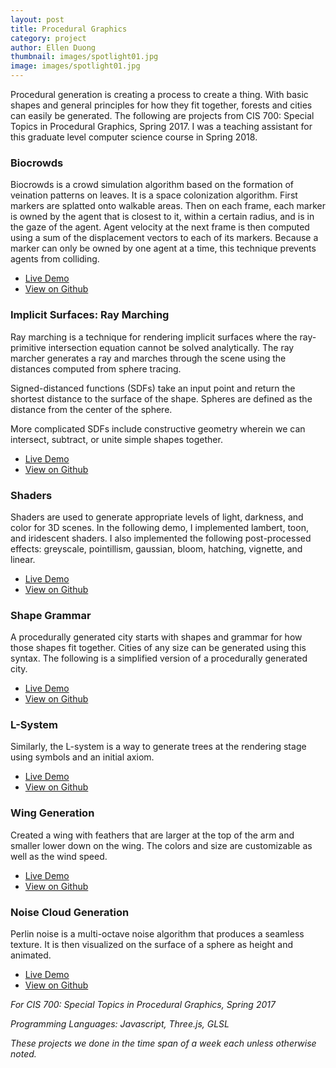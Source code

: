 ```yaml
---
layout: post
title: Procedural Graphics
category: project
author: Ellen Duong
thumbnail: images/spotlight01.jpg
image: images/spotlight01.jpg
---
```

Procedural generation is creating a process to create a thing. With basic shapes and general principles for how they fit together, forests and cities can easily be generated. The following are projects from CIS 700: Special Topics in Procedural Graphics, Spring 2017. I was a teaching assistant for this graduate level computer science course in Spring 2018.

<!-- more -->

### Biocrowds
Biocrowds is a crowd simulation algorithm based on the formation of veination patterns on leaves. It is a space colonization algorithm. First markers are splatted onto walkable areas. Then on each frame, each marker is owned by the agent that is closest to it, within a certain radius, and is in the gaze of the agent. Agent velocity at the next frame is then computed using a sum of the displacement vectors to each of its markers. Because a marker can only be owned by one agent at a time, this technique prevents agents from colliding.
<ul class="actions align-center">
    <li><a href="https://eldu.github.io/Project7-BioCrowds/" class="button medium">Live Demo</a></li>
    <li><a href="https://github.com/eldu/Project7-BioCrowds" class="button medium">View on Github</a></li>
</ul>

### Implicit Surfaces: Ray Marching
Ray marching is a technique for rendering implicit surfaces where the ray-primitive intersection equation cannot be solved analytically. The ray marcher generates a ray and marches through the scene using the distances computed from sphere tracing. 

Signed-distanced functions (SDFs) take an input point and return the shortest distance to the surface of the shape. Spheres are defined as the distance from the center of the sphere.

More complicated SDFs include constructive geometry wherein we can intersect, subtract, or unite simple shapes together.

<ul class="actions align-center">
    <li><a href="https://eldu.github.io/Project6-RayMarching-Implicit-Surfaces/" class="button medium">Live Demo</a></li>
    <li><a href="https://github.com/eldu/Project6-RayMarching-Implicit-Surfaces" class="button medium">View on Github</a></li>
</ul>

### Shaders

Shaders are used to generate appropriate levels of light, darkness, and color for 3D scenes. In the following demo, I implemented lambert, toon, and iridescent shaders. I also implemented the following post-processed effects: greyscale, pointillism, gaussian, bloom, hatching, vignette, and linear.

<ul class="actions align-center">
    <li><a href="https://eldu.github.io/Project5-Shaders/" class="button medium">Live Demo</a></li>
    <li><a href="https://github.com/eldu/Project5-Shaders" class="button medium">View on Github</a></li>
</ul>

### Shape Grammar

A procedurally generated city starts with shapes and grammar for how those shapes fit together. Cities of any size can be generated using this syntax. The following is a simplified version of a procedurally generated city.

<ul class="actions align-center">
    <li><a href="https://eldu.github.io/Project4-Shape-Grammar/" class="button medium">Live Demo</a></li>
    <li><a href="https://github.com/eldu/Project4-Shape-Grammar" class="button medium">View on Github</a></li>
</ul>

### L-System

Similarly, the L-system is a way to generate trees at the rendering stage using symbols and an initial axiom.

<ul class="actions align-center">
    <li><a href="https://eldu.github.io/Project3-LSystems/" class="button medium">Live Demo</a></li>
    <li><a href="https://github.com/eldu/Project3-LSystems" class="button medium">View on Github</a></li>
</ul>

### Wing Generation

Created a wing with feathers that are larger at the top of the arm and smaller lower down on the wing. The colors and size are customizable as well as the wind speed.


<ul class="actions align-center">
    <li><a href="https://eldu.github.io/Project2-Toolbox-Functions/" class="button medium">Live Demo</a></li>
    <li><a href="https://github.com/eldu/Project2-Toolbox-Functions" class="button medium">View on Github</a></li>
</ul>

### Noise Cloud Generation

Perlin noise is a multi-octave noise algorithm that produces a seamless texture. It is then visualized on the surface of a sphere as height and animated.

<ul class="actions align-center">
    <li><a href="https://eldu.github.io/Project1-Noise/" class="button medium">Live Demo</a></li>
    <li><a href="https://github.com/eldu/Project1-Noise" class="button medium">View on Github</a></li>
</ul>

*For CIS 700: Special Topics in Procedural Graphics, Spring 2017*

*Programming Languages: Javascript, Three.js, GLSL*

*These projects we done in the time span of a week each unless otherwise noted.*